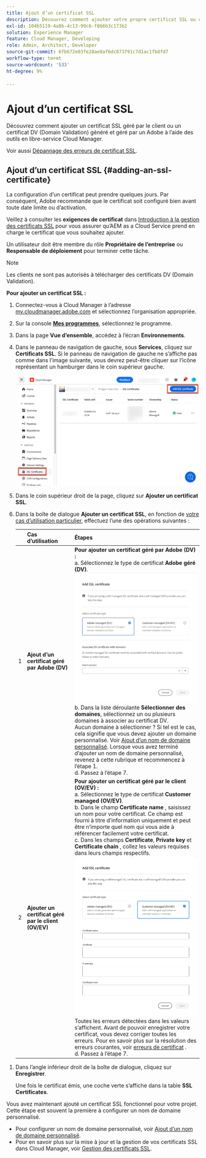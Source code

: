 ```yaml
---
title: Ajout d’un certificat SSL
description: Découvrez comment ajouter votre propre certificat SSL ou certificat DV (Domain Validation) à l’aide des outils en libre-service Cloud Manager.
exl-id: 104b5119-4a8b-4c13-99c6-f866b3c173b2
solution: Experience Manager
feature: Cloud Manager, Developing
role: Admin, Architect, Developer
source-git-commit: 6fb672e03fe28ae8af6dc873791c7d1ac1fb8fd7
workflow-type: tm+mt
source-wordcount: '533'
ht-degree: 9%

---
```



# Ajout d’un certificat SSL

Découvrez comment ajouter un certificat SSL géré par le client ou un certificat DV (Domain Validation) généré et géré par un Adobe à l’aide des outils en libre-service Cloud Manager.

Voir aussi [Dépannage des erreurs de certificat SSL](/help/implementing/cloud-manager/managing-ssl-certifications/troubleshoot-ssl-cert.md).


## Ajout d’un certificat SSL {#adding-an-ssl-certificate}

La configuration d’un certificat peut prendre quelques jours. Par conséquent, Adobe recommande que le certificat soit configuré bien avant toute date limite ou d’activation.

Veillez à consulter les **exigences de certificat** dans [Introduction à la gestion des certificats SSL](/help/implementing/cloud-manager/managing-ssl-certifications/introduction.md#requirements) pour vous assurer qu’AEM as a Cloud Service prend en charge le certificat que vous souhaitez ajouter.

Un utilisateur doit être membre du rôle **Propriétaire de l’entreprise** ou **Responsable de déploiement** pour terminer cette tâche.

>[!NOTE]
>
>Les clients ne sont pas autorisés à télécharger des certificats DV (Domain Validation).

**Pour ajouter un certificat SSL :**

1. Connectez-vous à Cloud Manager à l’adresse [my.cloudmanager.adobe.com](https://my.cloudmanager.adobe.com/) et sélectionnez l’organisation appropriée.

1. Sur la console **[Mes programmes](/help/implementing/cloud-manager/navigation.md#my-programs)**, sélectionnez le programme.

1. Dans la page **Vue d’ensemble**, accédez à l’écran **Environnements**.

1. Dans le panneau de navigation de gauche, sous **Services**, cliquez sur **Certificats SSL**. Si le panneau de navigation de gauche ne s’affiche pas comme dans l’image suivante, vous devrez peut-être cliquer sur l’icône représentant un hamburger dans le coin supérieur gauche.

   ![Ajout d’un certificat SSL](/help/implementing/cloud-manager/assets/ssl/ssl-cert-add.png)

1. Dans le coin supérieur droit de la page, cliquez sur **Ajouter un certificat SSL**.

1. Dans la boîte de dialogue **Ajouter un certificat SSL**, en fonction de [votre cas d’utilisation particulier](/help/implementing/cloud-manager/managing-ssl-certifications/introduction.md), effectuez l’une des opérations suivantes :

   | | Cas d’utilisation | Étapes |
   | --- | --- | --- |
   | 1 | **Ajout d’un certificat géré par Adobe (DV)** | **Pour ajouter un certificat géré par Adobe (DV) :**<br> a. Sélectionnez le type de certificat **Adobe géré (DV)**.<br>![Ajoutez un certificat DV](/help/implementing/cloud-manager/assets/ssl/add-dv-certificate.png)<br>b. Dans la liste déroulante **Sélectionner des domaines**, sélectionnez un ou plusieurs domaines à associer au certificat DV.<br> Aucun domaine à sélectionner ? Si tel est le cas, cela signifie que vous devez ajouter un domaine personnalisé. Voir [Ajout d’un nom de domaine personnalisé](/help/implementing/cloud-manager/custom-domain-names/add-custom-domain-name.md). Lorsque vous avez terminé d’ajouter un nom de domaine personnalisé, revenez à cette rubrique et recommencez à l’étape 1.<br>d. Passez à l’étape 7. |
   | 2 | **Ajouter un certificat géré par le client (OV/EV)** | **Pour ajouter un certificat géré par le client (OV/EV) :**<br> a. Sélectionnez le type de certificat **Customer managed (OV/EV)**.<br>b. Dans le champ **Certificate name** , saisissez un nom pour votre certificat. Ce champ est fourni à titre d’information uniquement et peut être n’importe quel nom qui vous aide à référencer facilement votre certificat.<br>c. Dans les champs **Certificate**, **Private key** et **Certificate chain** , collez les valeurs requises dans leurs champs respectifs.<br>![Boîte de dialogue Ajouter un certificat SSL](/help/implementing/cloud-manager/assets/ssl/ssl-cert-02.png)<br>Toutes les erreurs détectées dans les valeurs s’affichent. Avant de pouvoir enregistrer votre certificat, vous devez corriger toutes les erreurs. Pour en savoir plus sur la résolution des erreurs courantes, voir [erreurs de certificat](#certificate-errors) .<br>d. Passez à l’étape 7. |

<!--
    **Add an SSL certificate:**
    1. Select the certificate type **Customer managed (OV/EV)**.
    1. In **Certificate name** field, enter a name for your certificate. This field is for informational purposes only and can be any name that helps you reference your certificate easily.
    1. In the **Certificate**, **Private key**, and **Certificate chain** fields, paste the required values into their respective fields.

        ![Add SSL certificate dialog box](/help/implementing/cloud-manager/assets/ssl/ssl-cert-02.png)
  
    Any detected errors in values are displayed. Before you can save your certificate, you must address all errors. See [Certificate errors](#certificate-errors) to learn more about troubleshooting common errors.

    **Add a DV certificate:**
    1. Select the certificate type **Adobe managed (DV)**.

        ![Adding a DC certificate](/help/implementing/cloud-manager/assets/ssl/add-dv-certificate.png)

    1. In the **Select domains** drop-down list, select one or more domains that you want associated with the DV certificate.

        No domains to select? If so, it means that you must add a custom domain. See [Add a custom domain](#add-custom-domain). When you are finished, resume the steps from the beginning again. -->

1. Dans l’angle inférieur droit de la boîte de dialogue, cliquez sur **Enregistrer**.

   Une fois le certificat émis, une coche verte s’affiche dans la table **SSL Certificates**.

Vous avez maintenant ajouté un certificat SSL fonctionnel pour votre projet. Cette étape est souvent la première à configurer un nom de domaine personnalisé.

* Pour configurer un nom de domaine personnalisé, voir [Ajout d’un nom de domaine personnalisé](/help/implementing/cloud-manager/custom-domain-names/add-custom-domain-name.md).
* Pour en savoir plus sur la mise à jour et la gestion de vos certificats SSL dans Cloud Manager, voir [Gestion des certificats SSL](/help/implementing/cloud-manager/managing-ssl-certifications/managing-certificates.md).

<!--
### Add a custom domain {#add-custom-domain}

Before you can add an Adobe generated and managed Domain Validated (DV) certificate, you must first add a custom domain. The process for doing so is nearly the same as detailed in [Introduction to custom domain names](/help/implementing/cloud-manager/custom-domain-names/introduction.md) and [Add a custom domain name](/help/implementing/cloud-manager/custom-domain-names/add-custom-domain-name.md). However, that functionality is now slightly expanded, as described below.

1. When adding a custom domain name, in the **Verify domain** dialog box, select an **Adobe managed certificate**.

    ![Choose Adobe-managed](assets/verify-domain-dialog.png)

1. In the **Verify domain** dialog box, add a CNAME verification record to your DNS.

    ![Add CNAME entry](assets/verify-domain-dialog-adobe-managed.png)

1. After the domain is created, click the ellipsis button in the list of domains and select **Verify** to verify the domain.

    ![Verify domain](assets/verify-domain.png) 

1. Resume the task [Add a DV certificate](#adding-an-ssl-certificate). -->


